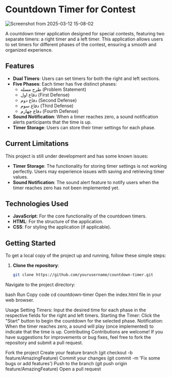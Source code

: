 # Countdown Timer for Contest

![Screenshot from 2025-03-12 15-08-02](https://github.com/user-attachments/assets/035f813d-ae27-441e-9424-b9e6ad71ba21)


A countdown timer application designed for special contests, featuring two separate timers: a right timer and a left timer. This application allows users to set timers for different phases of the contest, ensuring a smooth and organized experience.

## Features

- **Dual Timers**: Users can set timers for both the right and left sections.
- **Five Phases**: Each timer has five distinct phases:
  - طرح مسله (Problem Statement)
  - دفاع اول (First Defense)
  - دفاع دوم (Second Defense)
  - دفاع سوم (Third Defense)
  - دفاع چهارم (Fourth Defense)
- **Sound Notification**: When a timer reaches zero, a sound notification alerts participants that the time is up.
- **Timer Storage**: Users can store their timer settings for each phase.

## Current Limitations

This project is still under development and has some known issues:

- **Timer Storage**: The functionality for storing timer settings is not working perfectly. Users may experience issues with saving and retrieving timer values.
- **Sound Notification**: The sound alert feature to notify users when the timer reaches zero has not been implemented yet.

## Technologies Used

- **JavaScript**: For the core functionality of the countdown timers.
- **HTML**: For the structure of the application.
- **CSS**: For styling the application (if applicable).

## Getting Started

To get a local copy of the project up and running, follow these simple steps:

1. **Clone the repository**:
   ```bash
   git clone https://github.com/yourusername/countdown-timer.git
Navigate to the project directory:

bash
Run
Copy code
cd countdown-timer
Open the index.html file in your web browser.

Usage
Setting Timers: Input the desired time for each phase in the respective fields for the right and left timers.
Starting the Timer: Click the "Start" button to begin the countdown for the selected phase.
Notification: When the timer reaches zero, a sound will play (once implemented) to indicate that the time is up.
Contributing
Contributions are welcome! If you have suggestions for improvements or bug fixes, feel free to fork the repository and submit a pull request.

Fork the project
Create your feature branch (git checkout -b feature/AmazingFeature)
Commit your changes (git commit -m 'Fix some bugs or add features')
Push to the branch (git push origin feature/AmazingFeature)
Open a pull request
